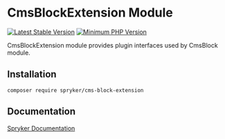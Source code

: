 # CmsBlockExtension Module
[![Latest Stable Version](https://poser.pugx.org/spryker/cms-block-extension/v/stable.svg)](https://packagist.org/packages/spryker/cms-block-extension)
[![Minimum PHP Version](https://img.shields.io/badge/php-%3E%3D%208.2-8892BF.svg)](https://php.net/)

CmsBlockExtension module provides plugin interfaces used by CmsBlock module.

## Installation

```
composer require spryker/cms-block-extension
```

## Documentation

[Spryker Documentation](https://docs.spryker.com)
